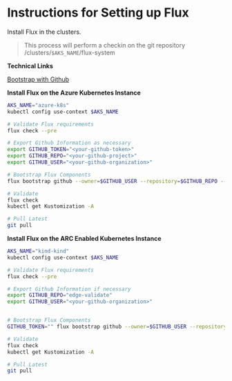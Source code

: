 # Instructions for Setting up Flux

Install Flux in the clusters.
> This process will perform a checkin on the git repository /clusters/`$AKS_NAME`/flux-system

**Technical Links**

[Bootstrap with Github](https://fluxcd.io/docs/installation/#github-and-github-enterprise)


**Install Flux on the Azure Kubernetes Instance**
```bash
AKS_NAME="azure-k8s"
kubectl config use-context $AKS_NAME

# Validate Flux requirements
flux check --pre

# Export Github Information as necessary
export GITHUB_TOKEN="<your-github-token>"
export GITHUB_REPO="<your-github-project>"
export GITHUB_USER="<your-github-organization>"

# Bootstrap Flux Components
flux bootstrap github --owner=$GITHUB_USER --repository=$GITHUB_REPO --branch=main --path=./clusters/$AKS_NAME

# Validate
flux check
kubectl get Kustomization -A

# Pull Latest
git pull
```

**Install Flux on the ARC Enabled Kubernetes Instance**
```bash
AKS_NAME="kind-kind"
kubectl config use-context $AKS_NAME

# Validate Flux requirements
flux check --pre

# Export Github Information if necessary
export GITHUB_REPO="edge-validate"
export GITHUB_USER="<your-github-organization>"


# Bootstrap Flux Components
GITHUB_TOKEN="" flux bootstrap github --owner=$GITHUB_USER --repository=$GITHUB_REPO --branch=main --path=./clusters/$AKS_NAME

# Validate
flux check
kubectl get Kustomization -A

# Pull Latest
git pull
```